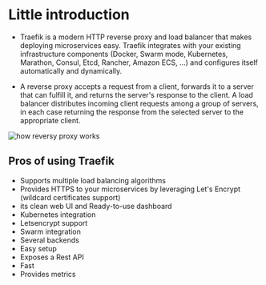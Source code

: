 # Little introduction

- Traefik is a modern HTTP reverse proxy and load balancer that makes deploying microservices easy. Traefik integrates with your existing infrastructure components (Docker, Swarm mode, Kubernetes, Marathon, Consul, Etcd, Rancher, Amazon ECS, ...) and configures itself automatically and dynamically.
 
- A reverse proxy accepts a request from a client, forwards it to a server that can fulfill it, and returns the server's response to the client. A load balancer distributes incoming client requests among a group of servers, in each case returning the response from the selected server to the appropriate client.

![how reversy proxy works](https://www.imperva.com/learn/wp-content/uploads/sites/13/2019/01/reverse-proxy-02-1.jpg)


## Pros of using Traefik
 
* Supports multiple load balancing algorithms
* Provides HTTPS to your microservices by leveraging Let's Encrypt (wildcard certificates support)
* its clean web UI and Ready-to-use dashboard
* Kubernetes integration
* Letsencrypt support
* Swarm integration
* Several backends
* Easy setup
* Exposes a Rest API
* Fast
* Provides metrics

